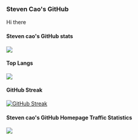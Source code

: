 ### Steven Cao's GitHub

Hi there 

#### Steven cao's GitHub stats
![](https://github-readme-stats.vercel.app/api?username=steven1213&show_icons=true&theme=tokyonight)


#### Top Langs
![](https://github-readme-stats.vercel.app/api/top-langs/?username=steven1213&layout=compact&theme=tokyonight)



#### GitHub Streak
[![GitHub Streak](https://github-readme-streak-stats.herokuapp.com/?user=steven1213)](https://git.io/streak-stats)


#### Steven cao's GitHub Homepage Traffic Statistics
![](https://profile-counter.glitch.me/all-smile/count.svg)

<!--
**steven1213/steven1213** is a ✨ _special_ ✨ repository because its `README.md` (this file) appears on your GitHub profile.

Here are some ideas to get you started:

- 🔭 I’m currently working on ...
- 🌱 I’m currently learning ...
- 👯 I’m looking to collaborate on ...
- 🤔 I’m looking for help with ...
- 💬 Ask me about ...
- 📫 How to reach me: ...
- 😄 Pronouns: ...
- ⚡ Fun fact: ...
-->
